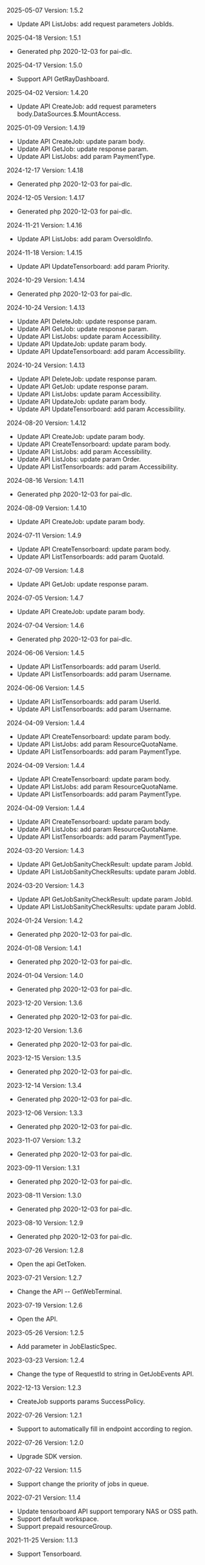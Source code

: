 2025-05-07 Version: 1.5.2
- Update API ListJobs: add request parameters JobIds.


2025-04-18 Version: 1.5.1
- Generated php 2020-12-03 for pai-dlc.

2025-04-17 Version: 1.5.0
- Support API GetRayDashboard.


2025-04-02 Version: 1.4.20
- Update API CreateJob: add request parameters body.DataSources.$.MountAccess.


2025-01-09 Version: 1.4.19
- Update API CreateJob: update param body.
- Update API GetJob: update response param.
- Update API ListJobs: add param PaymentType.


2024-12-17 Version: 1.4.18
- Generated php 2020-12-03 for pai-dlc.

2024-12-05 Version: 1.4.17
- Generated php 2020-12-03 for pai-dlc.

2024-11-21 Version: 1.4.16
- Update API ListJobs: add param OversoldInfo.


2024-11-18 Version: 1.4.15
- Update API UpdateTensorboard: add param Priority.


2024-10-29 Version: 1.4.14
- Generated php 2020-12-03 for pai-dlc.

2024-10-24 Version: 1.4.13
- Update API DeleteJob: update response param.
- Update API GetJob: update response param.
- Update API ListJobs: update param Accessibility.
- Update API UpdateJob: update param body.
- Update API UpdateTensorboard: add param Accessibility.


2024-10-24 Version: 1.4.13
- Update API DeleteJob: update response param.
- Update API GetJob: update response param.
- Update API ListJobs: update param Accessibility.
- Update API UpdateJob: update param body.
- Update API UpdateTensorboard: add param Accessibility.


2024-08-20 Version: 1.4.12
- Update API CreateJob: update param body.
- Update API CreateTensorboard: update param body.
- Update API ListJobs: add param Accessibility.
- Update API ListJobs: update param Order.
- Update API ListTensorboards: add param Accessibility.


2024-08-16 Version: 1.4.11
- Generated php 2020-12-03 for pai-dlc.

2024-08-09 Version: 1.4.10
- Update API CreateJob: update param body.


2024-07-11 Version: 1.4.9
- Update API CreateTensorboard: update param body.
- Update API ListTensorboards: add param QuotaId.


2024-07-09 Version: 1.4.8
- Update API GetJob: update response param.


2024-07-05 Version: 1.4.7
- Update API CreateJob: update param body.


2024-07-04 Version: 1.4.6
- Generated php 2020-12-03 for pai-dlc.

2024-06-06 Version: 1.4.5
- Update API ListTensorboards: add param UserId.
- Update API ListTensorboards: add param Username.


2024-06-06 Version: 1.4.5
- Update API ListTensorboards: add param UserId.
- Update API ListTensorboards: add param Username.


2024-04-09 Version: 1.4.4
- Update API CreateTensorboard: update param body.
- Update API ListJobs: add param ResourceQuotaName.
- Update API ListTensorboards: add param PaymentType.


2024-04-09 Version: 1.4.4
- Update API CreateTensorboard: update param body.
- Update API ListJobs: add param ResourceQuotaName.
- Update API ListTensorboards: add param PaymentType.


2024-04-09 Version: 1.4.4
- Update API CreateTensorboard: update param body.
- Update API ListJobs: add param ResourceQuotaName.
- Update API ListTensorboards: add param PaymentType.


2024-03-20 Version: 1.4.3
- Update API GetJobSanityCheckResult: update param JobId.
- Update API ListJobSanityCheckResults: update param JobId.


2024-03-20 Version: 1.4.3
- Update API GetJobSanityCheckResult: update param JobId.
- Update API ListJobSanityCheckResults: update param JobId.


2024-01-24 Version: 1.4.2
- Generated php 2020-12-03 for pai-dlc.

2024-01-08 Version: 1.4.1
- Generated php 2020-12-03 for pai-dlc.

2024-01-04 Version: 1.4.0
- Generated php 2020-12-03 for pai-dlc.

2023-12-20 Version: 1.3.6
- Generated php 2020-12-03 for pai-dlc.

2023-12-20 Version: 1.3.6
- Generated php 2020-12-03 for pai-dlc.

2023-12-15 Version: 1.3.5
- Generated php 2020-12-03 for pai-dlc.

2023-12-14 Version: 1.3.4
- Generated php 2020-12-03 for pai-dlc.

2023-12-06 Version: 1.3.3
- Generated php 2020-12-03 for pai-dlc.

2023-11-07 Version: 1.3.2
- Generated php 2020-12-03 for pai-dlc.

2023-09-11 Version: 1.3.1
- Generated php 2020-12-03 for pai-dlc.

2023-08-11 Version: 1.3.0
- Generated php 2020-12-03 for pai-dlc.

2023-08-10 Version: 1.2.9
- Generated php 2020-12-03 for pai-dlc.

2023-07-26 Version: 1.2.8
- Open the api GetToken.

2023-07-21 Version: 1.2.7
- Change the API -- GetWebTerminal.

2023-07-19 Version: 1.2.6
- Open the API.

2023-05-26 Version: 1.2.5
- Add parameter in JobElasticSpec.

2023-03-23 Version: 1.2.4
- Change the type of RequestId to string in GetJobEvents API.

2022-12-13 Version: 1.2.3
- CreateJob supports params SuccessPolicy.

2022-07-26 Version: 1.2.1
- Support to automatically fill in endpoint according to region.

2022-07-26 Version: 1.2.0
- Upgrade SDK version.

2022-07-22 Version: 1.1.5
- Support change the priority of jobs in queue.

2022-07-21 Version: 1.1.4
- Update tensorboard API support temporary NAS or OSS path.
- Support default workspace.
- Support prepaid resourceGroup.

2021-11-25 Version: 1.1.3
- Support Tensorboard.

